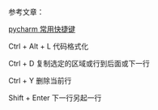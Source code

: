 
参考文章：

[pycharm 常用快捷键](http://yangfangs.github.io/wiki/pycharm-Shortcut-key/)

Ctrl + Alt + L	代码格式化

Ctrl + D	复制选定的区域或行到后面或下一行

Ctrl + Y	删除当前行

Shift + Enter	下一行另起一行
